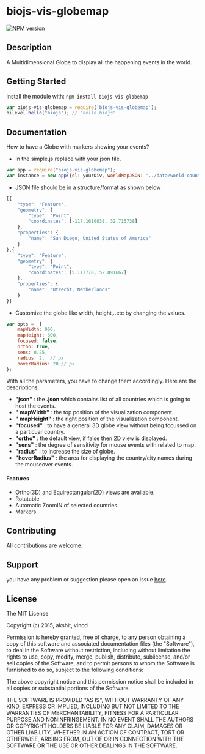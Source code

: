 # biojs-vis-globemap

[![NPM version](http://img.shields.io/npm/v/biojs-vis-globemap.svg)](https://www.npmjs.org/package/biojs-vis-globemap) 

> 

## Description
A Multidimensional Globe to display all the happening events in the world.

## Getting Started
Install the module with: `npm install biojs-vis-globemap`
```javascript
var biojs-vis-globemap = require('biojs-vis-globemap');
bilevel.hello("biojs"); // "hello biojs"
```
## Documentation
How to have a Globe with markers showing your events?
- In the simple.js replace with your json file.
```javascript
var app = require("biojs-vis-globemap");
var instance = new app({el: yourDiv, worldMapJSON: '../data/world-countries.json', markerJSON: "../data/markerEvents.json"});
```
- JSON file should be in a structure/format as shown below
```javascript
[{
    "type": "Feature",
    "geometry": {
        "type": "Point",
        "coordinates": [-117.1610838, 32.715738]
    },
    "properties": {
        "name": "San Diego, United States of America"
    }
},{
    "type": "Feature",
    "geometry": {
        "type": "Point",
        "coordinates": [5.117778, 52.091667]
    },
    "properties": {
        "name": "Utrecht, Netherlands"
    }
}]
```
- Customize the globe like width, height,..etc by changing the values.
```javascript
var opts =  {
    mapWidth: 960,
    mapHeight: 600,
    focused: false,
    ortho: true, 
    sens: 0.25,
    radius: 2,  // px
    hoverRadius: 20 // px
};

```

With all the parameters, you have to change them accordingly. Here are the descriptions:

-	**"json"** : the **.json** which contains list of all countries which is going to host the events.
-	**" mapWidth"** : the top position of the visualization component.
-	**" mapHeight"** : the right position of the visualization component.
-	**"focused"** : to have a general 3D globe view without being focussed on a particuar country.
-	**"ortho"** : the default view, if false then 2D view is displayed.
-	**"sens"** : the degree of sensitivity for mouse events with related to map.
-	**"radius"** : to increase the size of globe.
-	**"hoverRadius"** : the area for displaying the country/city names during the mouseover events.

#### Features
-	Ortho(3D) and Equirectangular(2D) views are available.
-	Rotatable
-	Automatic ZoomIN of selected countries.
-	Markers

## Contributing

All contributions are welcome.

## Support

 you have any problem or suggestion please open an issue [here](https://github.com/Akshit-/biojs-vis-globemap/issues).

## License 

The MIT License

Copyright (c) 2015, akshit, vinod

Permission is hereby granted, free of charge, to any person
obtaining a copy of this software and associated documentation
files (the "Software"), to deal in the Software without
restriction, including without limitation the rights to use,
copy, modify, merge, publish, distribute, sublicense, and/or sell
copies of the Software, and to permit persons to whom the
Software is furnished to do so, subject to the following
conditions:

The above copyright notice and this permission notice shall be
included in all copies or substantial portions of the Software.

THE SOFTWARE IS PROVIDED "AS IS", WITHOUT WARRANTY OF ANY KIND,
EXPRESS OR IMPLIED, INCLUDING BUT NOT LIMITED TO THE WARRANTIES
OF MERCHANTABILITY, FITNESS FOR A PARTICULAR PURPOSE AND
NONINFRINGEMENT. IN NO EVENT SHALL THE AUTHORS OR COPYRIGHT
HOLDERS BE LIABLE FOR ANY CLAIM, DAMAGES OR OTHER LIABILITY,
WHETHER IN AN ACTION OF CONTRACT, TORT OR OTHERWISE, ARISING
FROM, OUT OF OR IN CONNECTION WITH THE SOFTWARE OR THE USE OR
OTHER DEALINGS IN THE SOFTWARE.
